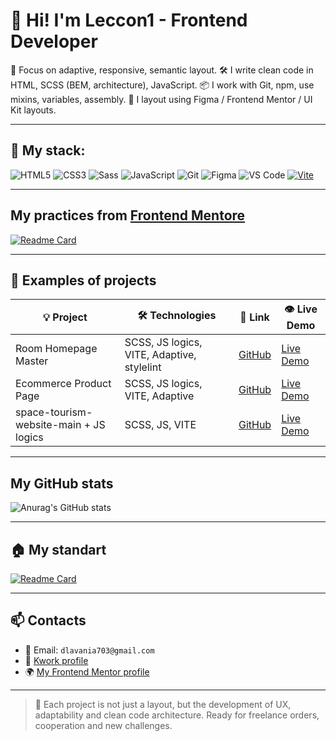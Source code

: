 # 👋 Hi! I'm Leccon1 - Frontend Developer

🎯 Focus on adaptive, responsive, semantic layout. 
🛠 I write clean code in HTML, SCSS (BEM, architecture), JavaScript. 
📦 I work with Git, npm, use mixins, variables, assembly. 
📐 I layout using Figma / Frontend Mentor / UI Kit layouts.

---

## 🚀 My stack:

![HTML5](https://img.shields.io/badge/HTML5-E34F26?style=flat&logo=html5&logoColor=white)
![CSS3](https://img.shields.io/badge/CSS3-1572B6?style=flat&logo=css3&logoColor=white)
![Sass](https://img.shields.io/badge/Sass-CC6699?style=flat&logo=sass&logoColor=white)
![JavaScript](https://img.shields.io/badge/JavaScript-F7DF1E?style=flat&logo=javascript&logoColor=black)
![Git](https://img.shields.io/badge/Git-F05032?style=flat&logo=git&logoColor=white)
![Figma](https://img.shields.io/badge/Figma-000000?style=flat&logo=figma&logoColor=white)
![VS Code](https://img.shields.io/badge/VS_Code-007ACC?style=flat&logo=visual-studio-code&logoColor=white)
[![Vite](https://img.shields.io/badge/Vite-646CFF?logo=vite&logoColor=fff)](#)

---

## My practices from [Frontend Mentore](https://www.frontendmentor.io)

[![Readme Card](https://github-readme-stats.vercel.app/api/pin/?username=Leccon1&repo=My-practices-in-the-frontend-mentor)](https://github.com/Leccon1/My-practices-in-the-frontend-mentor)

---
## 📂 Examples of projects

| 💡 Project | 🛠 Technologies | 🔗 Link | 👁️ Live Demo |
|----------|---------------|-----------|-------------|
| Room Homepage Master   | SCSS, JS logics, VITE, Adaptive, stylelint	| [GitHub](https://github.com/Leccon1/room-homepage-master) | [Live Demo](https://leccon1.github.io/My-practices-in-the-frontend-mentor/demo/intermediate/room-homepage-master-demo/)
| Ecommerce Product Page | SCSS, JS logics, VITE, Adaptive | [GitHub](https://github.com/Leccon1/ecommerce-product-page-main) | [Live Demo](https://leccon1.github.io/My-practices-in-the-frontend-mentor/demo/intermediate/ecommerce-product-page-main-demo/)
| space-tourism-website-main + JS logics | SCSS, JS, VITE | [GitHub](https://github.com/Leccon1/My-practices-in-the-frontend-mentor/tree/main/source/intermediate/space-tourism-website-main) | [Live Demo](https://leccon1.github.io/My-practices-in-the-frontend-mentor/demo/intermediate/space-tourism-website-main-demo)

---

## My GitHub stats

![Anurag's GitHub stats](https://github-readme-stats.vercel.app/api?username=Leccon1&show_icons=true&theme=dark)

---

## 🏠 My standart

[![Readme Card](https://github-readme-stats.vercel.app/api/pin/?username=Leccon1&repo=My-standart-for-projects)](https://github.com/Leccon1/My-standart-for-projects)

---

## 📫 Contacts

- 📧 Email: `dlavania703@gmail.com`
- 💼 [Kwork profile](https://kwork.ru/user/Leccon1)
- 🌍 [My Frontend Mentor profile](https://www.frontendmentor.io/profile/Leccon1)

---

> 🧠 Each project is not just a layout, but the development of UX, adaptability and clean code architecture. 
> Ready for freelance orders, cooperation and new challenges.
